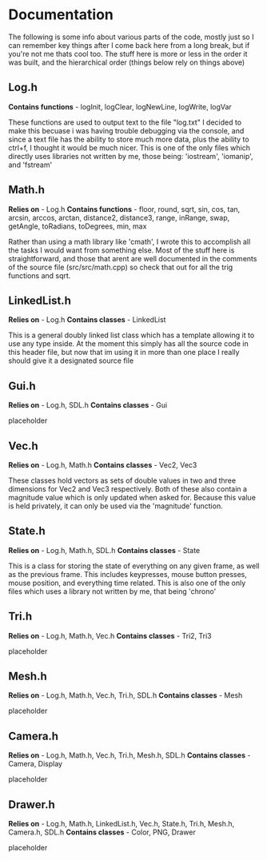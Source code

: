 # Documentation

The following is some info about various parts of the code, mostly just so I can remember key things after I come back here from a long break, but if you're not me thats cool too.
The stuff here is more or less in the order it was built, and the hierarchical order (things below rely on things above)

## Log.h

**Contains functions** - logInit, logClear, logNewLine, logWrite, logVar

These functions are used to output text to the file "log.txt"
I decided to make this becuase i was having trouble debugging via the console, and since a text file has the ability to store much more data, plus the ability to ctrl+f, I thought it would be much nicer.
This is one of the only files which directly uses libraries not written by me, those being: 'iostream', 'iomanip', and 'fstream'

## Math.h

**Relies on** - Log.h
**Contains functions** - floor, round, sqrt, sin, cos, tan, arcsin, arccos, arctan, distance2, distance3, range, inRange, swap, getAngle, toRadians, toDegrees, min, max

Rather than using a math library like 'cmath', I wrote this to accomplish all the tasks I would want from something else.
Most of the stuff here is straightforward, and those that arent are well documented in the comments of the source file (src/src/math.cpp) so check that out for all the trig functions and sqrt.

## LinkedList.h

**Relies on** - Log.h
**Contains classes** - LinkedList

This is a general doubly linked list class which has a template allowing it to use any type inside.
At the moment this simply has all the source code in this header file, but now that im using it in more than one place I really should give it a designated source file

## Gui.h

**Relies on** - Log.h, SDL.h
**Contains classes** - Gui

placeholder

## Vec.h

**Relies on** - Log.h, Math.h
**Contains classes** - Vec2, Vec3


These classes hold vectors as sets of double values in two and three dimensions for Vec2 and Vec3 respectively.
Both of these also contain a magnitude value which is only updated when asked for. Because this value is held privately, it can only be used via the 'magnitude' function.

## State.h

**Relies on** - Log.h, Math.h, SDL.h
**Contains classes** - State

This is a class for storing the state of everything on any given frame, as well as the previous frame. This includes keypresses, mouse button presses, mouse position, and everything time related.
This is also one of the only files which uses a library not written by me, that being 'chrono'

## Tri.h

**Relies on** - Log.h, Math.h, Vec.h
**Contains classes** - Tri2, Tri3

placeholder

## Mesh.h

**Relies on** - Log.h, Math.h, Vec.h, Tri.h, SDL.h
**Contains classes** - Mesh

placeholder

## Camera.h

**Relies on** - Log.h, Math.h, Vec.h, Tri.h, Mesh.h, SDL.h
**Contains classes** - Camera, Display

placeholder

## Drawer.h

**Relies on** - Log.h, Math.h, LinkedList.h, Vec.h, State.h, Tri.h, Mesh.h, Camera.h, SDL.h
**Contains classes** - Color, PNG, Drawer

placeholder